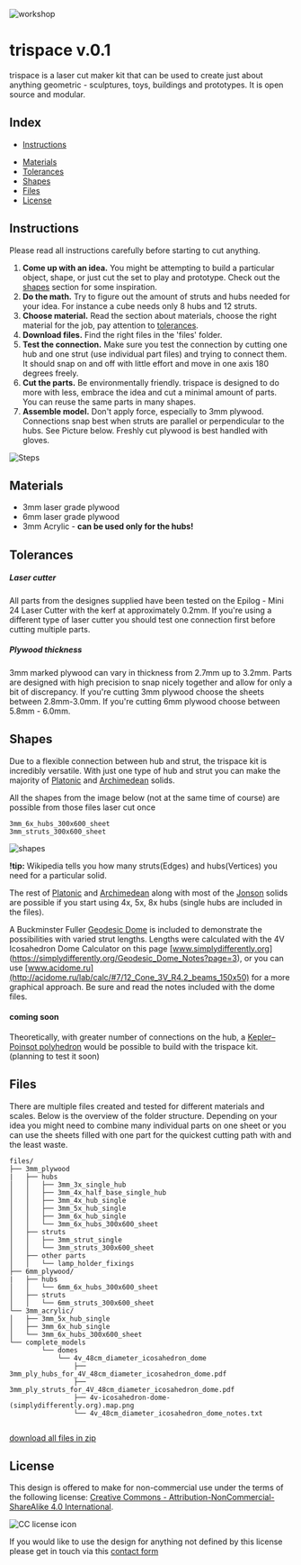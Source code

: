 ![workshop](IMG_5561.JPG)

# trispace v.0.1

trispace is a laser cut maker kit that can be used to create just about anything geometric - sculptures, toys, buildings and prototypes. It is open source and modular. 


## Index

- [Instructions](#instructions)
* [Materials](#materials)
* [Tolerances](#tolerances)
* [Shapes](#shapes)
* [Files](#files)
* [License](#license)


## Instructions

Please read all instructions carefully before starting to cut anything. 


1. **Come up with an idea.** You might be attempting to build a particular object, shape, or just cut the set to play and prototype. Check out the [shapes](#shapes) section for some inspiration. 
2. **Do the math.** Try to figure out the amount of struts and hubs needed for your idea. For instance a cube needs only 8 hubs and 12 struts.
3. **Choose material.** Read the section about materials, choose the right material for the job, pay attention to [tolerances](#tolerances). 
4. **Download files.** Find the right files in the 'files' folder.
5. **Test the connection.**  Make sure you test the connection by cutting one hub and one strut (use individual part files) and trying to connect them. It should snap on and off with little effort and move in one axis 180 degrees freely. 
6. **Cut the parts.** Be environmentally friendly. trispace is designed to do more with less, embrace the idea and cut a minimal amount of parts. You can reuse the same parts in many shapes.
7. **Assemble model.** Don't apply force, especially to 3mm plywood. Connections snap best when struts are parallel or perpendicular to the hubs. See Picture below. Freshly cut plywood is best handled with gloves. 


![Steps](assets/steps.png)


## Materials 

* 3mm laser grade plywood 
* 6mm laser grade plywood
* 3mm Acrylic - **can be used only for the hubs!**


## Tolerances 

##### Laser cutter 
All parts from the designes supplied have been tested on the Epilog - Mini 24 Laser Cutter with the kerf at approximately 0.2mm. If you're using a different type of laser cutter you should test one connection first before cutting multiple parts. 

##### Plywood thickness 

3mm marked plywood can vary in thickness from 2.7mm up to 3.2mm. Parts are designed with high precision to snap nicely together and allow for only a bit of discrepancy. If you're cutting 3mm plywood choose the sheets between 2.8mm-3.0mm. 
If you're cutting 6mm plywood choose between 5.8mm - 6.0mm.  



## Shapes

Due to a flexible connection between hub and strut, the trispace kit is incredibly versatile. With just one type of hub and strut you can make the majority of [Platonic](http://en.wikipedia.org/wiki/Platonic_solid) and [Archimedean](http://en.wikipedia.org/wiki/Archimedean_solid) solids. 

All the shapes from the image below (not at the same time of course) are possible from those files laser cut once

```
3mm_6x_hubs_300x600_sheet
3mm_struts_300x600_sheet
```

![shapes](assets/shapes.png)

**!tip:** Wikipedia tells you how many struts(Edges) and hubs(Vertices) you need for a particular solid. 


The rest of [Platonic](http://en.wikipedia.org/wiki/Platonic_solid) and [Archimedean](http://en.wikipedia.org/wiki/Archimedean_solid) along with most of the [Jonson](http://en.wikipedia.org/wiki/Johnson_solid) solids are possible if you start using 4x, 5x, 8x hubs (single hubs are included in the files). 

A Buckminster Fuller [Geodesic Dome](http://en.wikipedia.org/wiki/Geodesic_dome) is included to demonstrate the possibilities with varied strut lengths. Lengths were calculated with the 4V Icosahedron Dome Calculator on this page [www.simplydifferently.org] (https://simplydifferently.org/Geodesic_Dome_Notes?page=3), or you can use  [www.acidome.ru](http://acidome.ru/lab/calc/#7/12_Cone_3V_R4.2_beams_150x50) for a more graphical approach. Be sure and read the notes included with the dome files.

#### coming soon

Theoretically, with greater number of connections on the hub, a [Kepler–Poinsot polyhedron](http://en.wikipedia.org/wiki/Kepler%E2%80%93Poinsot_polyhedron) would be possible to build with the trispace kit. (planning to test it soon)


## Files

There are multiple files created and tested for different materials and scales. Below is the overview of the folder structure. Depending on your idea you might need to combine many individual parts on one sheet or you can use the sheets filled with one part for the quickest cutting path with and the least waste. 

```
files/
├── 3mm_plywood
|  	├── hubs
│   │	├── 3mm_3x_single_hub
│   │	├── 3mm_4x_half_base_single_hub  
│   │	├── 3mm_4x_hub_single
│   │	├── 3mm_5x_hub_single
│   │	├── 3mm_6x_hub_single
│   │	└── 3mm_6x_hubs_300x600_sheet
│   ├── struts
│   │	├── 3mm_strut_single
│   │	└── 3mm_struts_300x600_sheet
│   ├── other parts
│   │	└── lamp_holder_fixings
├── 6mm_plywood/
|  	├── hubs 
│   │	└── 6mm_6x_hubs_300x600_sheet
│   ├── struts
│   │	└── 6mm_struts_300x600_sheet
└── 3mm_acrylic/
│	├── 3mm_5x_hub_single
│	├── 3mm_6x_hub_single
│	└── 3mm_6x_hubs_300x600_sheet
└── complete_models
		└── domes
			└── 4v_48cm_diameter_icosahedron_dome
				├── 3mm_ply_hubs_for_4V_48cm_diameter_icosahedron_dome.pdf
				├── 3mm_ply_struts_for_4V_48cm_diameter_icosahedron_dome.pdf
				├── 4v-icosahedron-dome-(simplydifferently.org).map.png
				└── 4v_48cm_diameter_icosahedron_dome_notes.txt
    
```

[download all files in zip](https://github.com/mikeodesigner/trispace/archive/master.zip)


## License 

This design is offered to make for non-commercial use under the terms of the following license: 
[Creative Commons - Attribution-NonCommercial-ShareAlike 4.0 International](https://creativecommons.org/licenses/by-nc-sa/4.0/).

![CC license icon](assets/by-nc-sa.png)

If you would like to use the design for anything not defined by this license please get in touch via this [contact form](http://opendesignschool.co.uk/contact/)

